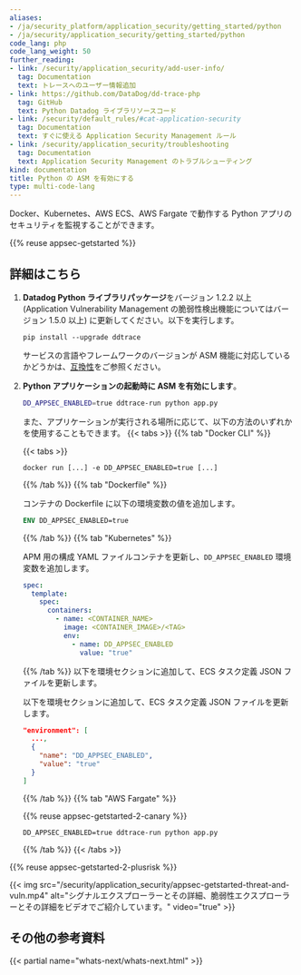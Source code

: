 ```yaml
---
aliases:
- /ja/security_platform/application_security/getting_started/python
- /ja/security/application_security/getting_started/python
code_lang: php
code_lang_weight: 50
further_reading:
- link: /security/application_security/add-user-info/
  tag: Documentation
  text: トレースへのユーザー情報追加
- link: https://github.com/DataDog/dd-trace-php
  tag: GitHub
  text: Python Datadog ライブラリソースコード
- link: /security/default_rules/#cat-application-security
  tag: Documentation
  text: すぐに使える Application Security Management ルール
- link: /security/application_security/troubleshooting
  tag: Documentation
  text: Application Security Management のトラブルシューティング
kind: documentation
title: Python の ASM を有効にする
type: multi-code-lang
---
```


Docker、Kubernetes、AWS ECS、AWS Fargate で動作する Python アプリのセキュリティを監視することができます。

{{% reuse appsec-getstarted %}}

## 詳細はこちら

1. **Datadog Python ライブラリパッケージ**をバージョン 1.2.2 以上 (Application Vulnerability Management の脆弱性検出機能についてはバージョン 1.5.0 以上) に更新してください。以下を実行します。
   ```shell
   pip install --upgrade ddtrace
   ```

   サービスの言語やフレームワークのバージョンが ASM 機能に対応しているかどうかは、[互換性][1]をご参照ください。

2. **Python アプリケーションの起動時に ASM を有効にします**。

   ```bash
   DD_APPSEC_ENABLED=true ddtrace-run python app.py
   ```

   また、アプリケーションが実行される場所に応じて、以下の方法のいずれかを使用することもできます。
   {{< tabs >}}
   {{% tab "Docker CLI" %}}

   {{< tabs >}}

   ```shell
   docker run [...] -e DD_APPSEC_ENABLED=true [...]
   ```

   {{% /tab %}}
   {{% tab "Dockerfile" %}}

   コンテナの Dockerfile に以下の環境変数の値を追加します。

   ```Dockerfile
   ENV DD_APPSEC_ENABLED=true
   ```

   {{% /tab %}}
   {{% tab "Kubernetes" %}}

   APM 用の構成 YAML ファイルコンテナを更新し、`DD_APPSEC_ENABLED` 環境変数を追加します。

   ```yaml
   spec:
     template:
       spec:
         containers:
           - name: <CONTAINER_NAME>
             image: <CONTAINER_IMAGE>/<TAG>
             env:
               - name: DD_APPSEC_ENABLED
                 value: "true"
   ```

   {{% /tab %}}
   以下を環境セクションに追加して、ECS タスク定義 JSON ファイルを更新します。

   以下を環境セクションに追加して、ECS タスク定義 JSON ファイルを更新します。

   ```json
   "environment": [
     ...,
     {
       "name": "DD_APPSEC_ENABLED",
       "value": "true"
     }
   ]
   ```

   {{% /tab %}}
   {{% tab "AWS Fargate" %}}

   {{% reuse appsec-getstarted-2-canary %}}
   ```shell
   DD_APPSEC_ENABLED=true ddtrace-run python app.py
   ```

   {{% /tab %}}
   {{< /tabs >}}

{{% reuse appsec-getstarted-2-plusrisk %}}

{{< img src="/security/application_security/appsec-getstarted-threat-and-vuln.mp4" alt="シグナルエクスプローラーとその詳細、脆弱性エクスプローラーとその詳細をビデオでご紹介しています。" video="true" >}}

## その他の参考資料

{{< partial name="whats-next/whats-next.html" >}}

[1]: /ja/security/application_security/enabling/compatibility/python
